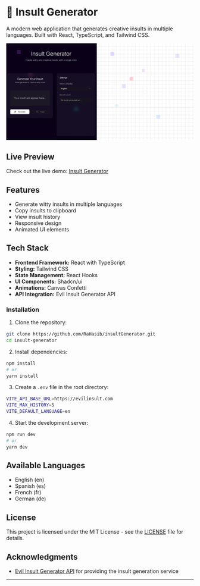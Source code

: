 # 🤬 Insult Generator

A modern web application that generates creative insults in multiple languages. Built with React, TypeScript, and Tailwind CSS.

![Insult Generator Screenshot](src/assets/img/insult.png)


## Live Preview
Check out the live demo: [Insult Generator](https://insult-generator-psi.vercel.app/)

## Features

- Generate witty insults in multiple languages
- Copy insults to clipboard
- View insult history
- Responsive design
- Animated UI elements


## Tech Stack

- **Frontend Framework:** React with TypeScript
- **Styling:** Tailwind CSS
- **State Management:** React Hooks
- **UI Components:** Shadcn/ui
- **Animations:** Canvas Confetti
- **API Integration:** Evil Insult Generator API


### Installation

1. Clone the repository:
```bash
git clone https://github.com/RaHasib/insultGenerator.git
cd insult-generator
```

2. Install dependencies:
```bash
npm install
# or
yarn install
```

3. Create a `.env` file in the root directory:
```bash
VITE_API_BASE_URL=https://evilinsult.com
VITE_MAX_HISTORY=5
VITE_DEFAULT_LANGUAGE=en
```

4. Start the development server:
```bash
npm run dev
# or
yarn dev
```

## Available Languages

- English (en)
- Spanish (es)
- French (fr)
- German (de)

## License

This project is licensed under the MIT License - see the [LICENSE](LICENSE) file for details.

## Acknowledgments

- [Evil Insult Generator API](https://evilinsult.com) for providing the insult generation service

---
